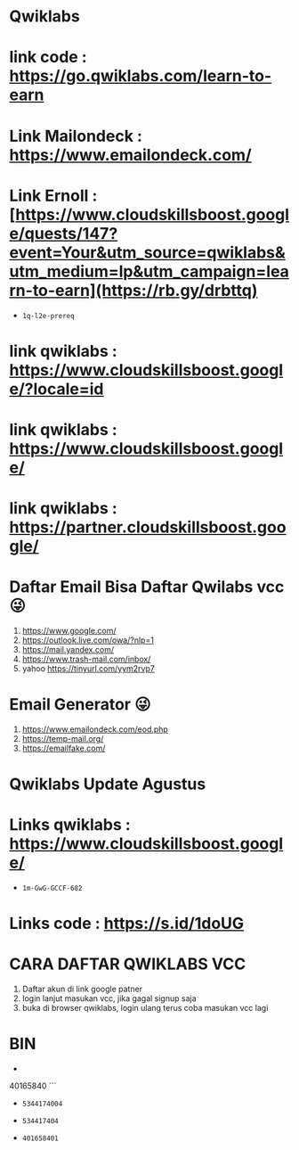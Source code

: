 # Qwiklabs

# link code : https://go.qwiklabs.com/learn-to-earn
# Link Mailondeck : https://www.emailondeck.com/
# Link Ernoll : [https://www.cloudskillsboost.google/quests/147?event=Your&utm_source=qwiklabs&utm_medium=lp&utm_campaign=learn-to-earn](https://rb.gy/drbttq)
-  ```console  
   1q-l2e-prereq
    ```
# link qwiklabs : https://www.cloudskillsboost.google/?locale=id
# link qwiklabs : https://www.cloudskillsboost.google/ 
# link qwiklabs : https://partner.cloudskillsboost.google/ 

# Daftar Email Bisa Daftar Qwilabs vcc 😜

1. https://www.google.com/
2. https://outlook.live.com/owa/?nlp=1
3. https://mail.yandex.com/
4. https://www.trash-mail.com/inbox/
5. yahoo https://tinyurl.com/yym2rvp7

# Email Generator 😜
1. https://www.emailondeck.com/eod.php
2. https://temp-mail.org/
3. https://emailfake.com/

# Qwiklabs Update Agustus

# Links qwiklabs : https://www.cloudskillsboost.google/
-  ```console  
   1m-GwG-GCCF-682
    ```
# Links code : https://s.id/1doUG

# CARA DAFTAR QWIKLABS VCC 

1. Daftar akun di link google patner
2. login lanjut masukan vcc, jika gagal signup saja
3. buka di browser qwiklabs, login ulang terus coba masukan vcc lagi

# BIN
-  ```console  
  40165840
    ```
-  ```console  
   5344174004
    ```
-  ```console  
   534417404
    ```
-  ```console  
   401658401
    ```
